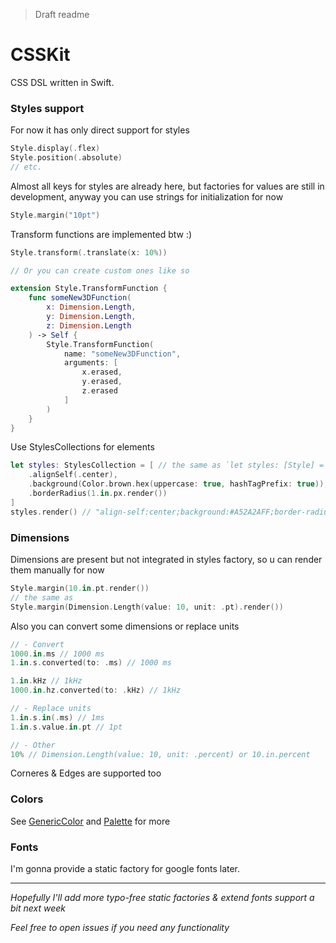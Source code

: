 > Draft readme

# CSSKit

CSS DSL written in Swift.

### Styles support

For now it has only direct support for styles

```swift
Style.display(.flex)
Style.position(.absolute)
// etc.
```

Almost all keys for styles are already here, but factories for values are still in development, anyway you can use strings for initialization for now

```swift
Style.margin("10pt")
```

Transform functions are implemented btw :)

```swift
Style.transform(.translate(x: 10%))

// Or you can create custom ones like so

extension Style.TransformFunction {
    func someNew3DFunction(
        x: Dimension.Length, 
        y: Dimension.Length, 
        z: Dimension.Length
    ) -> Self {
        Style.TransformFunction(
            name: "someNew3DFunction",
            arguments: [
              	x.erased,
                y.erased,
                z.erased
            ]
        )
    }
}
```

Use StylesCollections for elements

```swift
let styles: StylesCollection = [ // the same as `let styles: [Style] = [...`
    .alignSelf(.center),
    .background(Color.brown.hex(uppercase: true, hashTagPrefix: true)),
    .borderRadius(1.in.px.render())
]
styles.render() // "align-self:center;background:#A52A2AFF;border-radius:1.0px;"
```

### Dimensions

Dimensions are present but not integrated in styles factory, so u can render them manually for now

```swift
Style.margin(10.in.pt.render())
// the same as
Style.margin(Dimension.Length(value: 10, unit: .pt).render())
```

Also you can convert some dimensions or replace units

```swift
// - Convert
1000.in.ms // 1000 ms
1.in.s.converted(to: .ms) // 1000 ms

1.in.kHz // 1kHz
1000.in.hz.converted(to: .kHz) // 1kHz

// - Replace units
1.in.s.in(.ms) // 1ms
1.in.s.value.in.pt // 1pt

// - Other
10% // Dimension.Length(value: 10, unit: .percent) or 10.in.percent
```

Corneres & Edges are supported too

### Colors

See [GenericColor](https://github.com/MakeupStudio/GenericColor) and [Palette](https://github.com/MakeupStudio/Palette) for more

### Fonts

I'm gonna provide a static factory for google fonts later.

---

_Hopefully I'll add more typo-free static factories & extend fonts support a bit next week_

_Feel free to open issues if you need any functionality_